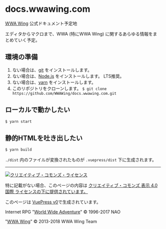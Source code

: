 # docs.wwawing.com
[WWA Wing](https://wwawing.com/) 公式ドキュメント予定地

エディタからマクロまで、WWA (特にWWA Wing) に関するあらゆる情報をまとめていく予定。

## 環境の準備
1. ない場合は、[git](https://git-scm.org/) をインストールします。
2. ない場合は、[Node.js](https://nodejs.org/) をインストールします。 LTS推奨。
3. ない場合は、[yarn](https://yarnpkg.com/ja/) をインストールします。
4. このリポジトリをクローンします。 `$ git clone https://github.com/WWAWing/docs.wwawing.com.git`

## ローカルで動かしたい
``` sh
$ yarn start
```

## 静的HTMLを吐き出したい
``` sh
$ yarn build
```

`./dist` 内のファイルが変換されたものが `.vuepress/dist` 下に生成されます。

---

<a rel="license" href="http://creativecommons.org/licenses/by/4.0/"><img alt="クリエイティブ・コモンズ・ライセンス" style="border-width:0" src="https://i.creativecommons.org/l/by/4.0/88x31.png"></a>

 特に記載がない場合、このページの内容は <a rel="license" href="http://creativecommons.org/licenses/by/4.0/deed.ja">クリエイティブ・コモンズ 表示 4.0 国際 ライセンスの下に提供されています。</a>

このページは [VuePress v0](https://v0.vuepress.vuejs.org/)で生成されています。

Internet RPG "[World Wide Adventure](http://wwajp.com/)" © 1996-2017 NAO

"[WWA Wing](https://wwawing.com/)" © 2013-2018 WWA Wing Team

